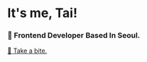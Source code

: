 # It's me, Tai!

### 🥷 Frontend Developer Based In Seoul.

[🍪 Take a bite.](https://taiscookie.vercel.app/)
